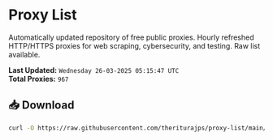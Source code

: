 # Proxy List

Automatically updated repository of free public proxies. Hourly refreshed HTTP/HTTPS proxies for web scraping, cybersecurity, and testing. Raw list available.

**Last Updated:** `Wednesday 26-03-2025 05:15:47 UTC`  
**Total Proxies:** `967`

## 📥 Download
```bash
curl -O https://raw.githubusercontent.com/theriturajps/proxy-list/main/proxies.txt
